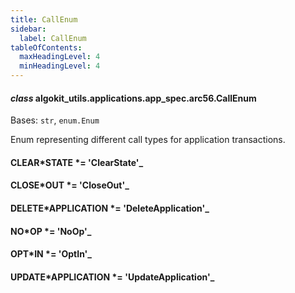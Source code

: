 ```yaml
---
title: CallEnum
sidebar:
  label: CallEnum
tableOfContents:
  maxHeadingLevel: 4
  minHeadingLevel: 4
---
```


#### _class_ algokit_utils.applications.app_spec.arc56.CallEnum

Bases: `str`, `enum.Enum`

Enum representing different call types for application transactions.

#### CLEAR*STATE *= 'ClearState'\_

#### CLOSE*OUT *= 'CloseOut'\_

#### DELETE*APPLICATION *= 'DeleteApplication'\_

#### NO*OP *= 'NoOp'\_

#### OPT*IN *= 'OptIn'\_

#### UPDATE*APPLICATION *= 'UpdateApplication'\_
